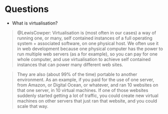 # Questions

- What is virtualisation?


>@LewisCowper: Virtualisation is (most often in our cases) a way of running one, or many, self contained instances of a full operating system + associated software, on one physical host. We often use it in web development because one physical computer has the power to run multiple web servers (as a for example), so you can pay for one whole computer, and use virtualisation to achieve self contained instances that can power many different web sites.

>They are also (about 99% of the time) portable to another environment. As an example, if you paid for the use of one server, from Amazon, or Digital Ocean, or whatever, and ran 10 websites on that one server, in 10 virtual machines. If one of those websites suddenly started getting a lot of traffic, you could create new virtual machines on other servers that just ran that website, and you could scale that way.

